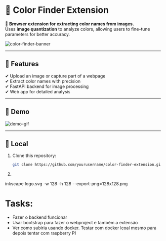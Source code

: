 # 🎨 Color Finder Extension  

🚀 **Browser extension for extracting color names from images.**  
Uses **image quantization** to analyze colors, allowing users to fine-tune parameters for better accuracy.  

![color-finder-banner]()  

---

## 📌 Features  
✔ Upload an image or capture part of a webpage  
✔ Extract color names with precision  
✔ FastAPI backend for image processing  
✔ Web app for detailed analysis  

---

## 📸 Demo  

![demo-gif]()  

---

## 🚀 Local  

1. Clone this repository:  
   ```sh
   git clone https://github.com/yourusername/color-finder-extension.git

2. 

inkscape logo.svg -w 128 -h 128 --export-png=128x128.png

# Tasks: 
- Fazer o backend funcionar
- Usar bootstrap para fazer o webproject e também a extensão
- Ver como subiria usando docker. Testar com docker lcoal mesmo para depois tentar com raspberry PI